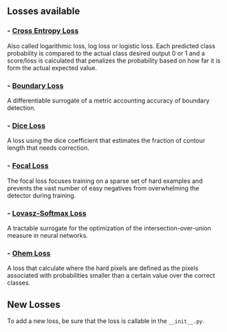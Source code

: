 ## **Losses available**
### - [Cross Entropy Loss](https://en.wikipedia.org/wiki/Cross_entropy)
Also called logarithmic loss, log loss or logistic loss. Each predicted class probability is compared to the actual class desired output 0 or 1 and a score/loss is calculated that penalizes the probability based on how far it is form the actual expected value.
### - [Boundary Loss](https://arxiv.org/abs/1905.07852.pdf)
A differentiable surrogate of a metric accounting accuracy of boundary detection.
### - [Dice Loss](https://medium.com/ai-salon/understanding-dice-loss-for-crisp-boundary-detection-bb30c2e5f62b)
A loss using the dice coefficient that estimates the fraction of contour length that needs correction.
### - [Focal Loss](https://arxiv.org/pdf/1708.02002.pdf)
The focal loss focuses training on a sparse set of hard examples and prevents the vast number of easy negatives from overwhelming the detector during training.  
### - [Lovasz-Softmax Loss](https://arxiv.org/pdf/1705.08790.pdf)
 A tractable surrogate for the optimization of the intersection-over-union measure in neural networks.
### - [Ohem Loss](https://github.com/openseg-group/OCNet.pytorch)
A loss that calculate where the hard pixels are defined as the pixels associated with probabilities smaller than a certain value over the correct classes.

## New Losses
To add a new loss, be sure that the loss is callable in the `__init__.py`.
